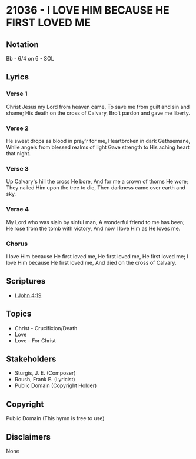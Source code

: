 # 21036 - I LOVE HIM BECAUSE HE FIRST LOVED ME

## Notation

Bb - 6/4 on 6 - SOL

## Lyrics

### Verse 1

Christ Jesus my Lord from heaven came, To save me from guilt and sin and shame; His death on the cross of Calvary, Bro't pardon and gave me liberty. 

### Verse 2

He sweat drops as blood in pray'r for me, Heartbroken in dark Gethsemane, While angels from blessed realms of light Gave strength to His aching heart that night.

### Verse 3

Up Calvary's hill the cross He bore, And for me a crown of thorns He wore; They nailed Him upon the tree to die, Then darkness came over earth and sky.

### Verse 4

My Lord who was slain by sinful man, A wonderful friend to me has been; He rose from the tomb with victory, And now I love Him as He loves me.


### Chorus

I love Him because He first loved me, He first loved me, He first loved me; I love Him because He first loved me, And died on the cross of Calvary.



## Scriptures

- [I John 4:19](https://www.biblegateway.com/passage/?search=I%20John%204%3A19)

## Topics

- Christ - Crucifixion/Death
- Love
- Love - For Christ

## Stakeholders

- Sturgis, J. E. (Composer)
- Roush, Frank E. (Lyricist)
- Public Domain (Copyright Holder)

## Copyright

Public Domain
(This hymn is free to use)

## Disclaimers

None

